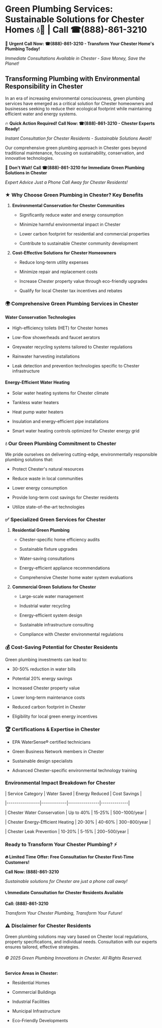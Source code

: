 # Green Plumbing Services: Sustainable Solutions for Chester Homes 💧🌿 | Call ☎(888)-861-3210

🚨 **Urgent Call Now: ☎(888)-861-3210 - Transform Your Chester Home's Plumbing Today!**
*Immediate Consultations Available in Chester - Save Money, Save the Planet!*

## Transforming Plumbing with Environmental Responsibility in Chester

In an era of increasing environmental consciousness, green plumbing services have emerged as a critical solution for Chester homeowners and businesses seeking to reduce their ecological footprint while maintaining efficient water and energy systems. 

🔥 **Quick Action Required! Call Now: ☎(888)-861-3210 - Chester Experts Ready!**
*Instant Consultation for Chester Residents - Sustainable Solutions Await!*

Our comprehensive green plumbing approach in Chester goes beyond traditional maintenance, focusing on sustainability, conservation, and innovative technologies.

🚨 **Don't Wait! Call ☎(888)-861-3210 for Immediate Green Plumbing Solutions in Chester**
*Expert Advice Just a Phone Call Away for Chester Residents!*

### ★ Why Choose Green Plumbing in Chester? Key Benefits

1. **Environmental Conservation for Chester Communities** 
   - Significantly reduce water and energy consumption
   - Minimize harmful environmental impact in Chester
   - Lower carbon footprint for residential and commercial properties
   - Contribute to sustainable Chester community development

2. **Cost-Effective Solutions for Chester Homeowners** 
   - Reduce long-term utility expenses
   - Minimize repair and replacement costs
   - Increase Chester property value through eco-friendly upgrades
   - Qualify for local Chester tax incentives and rebates

### 🌍 Comprehensive Green Plumbing Services in Chester

#### Water Conservation Technologies
- High-efficiency toilets (HET) for Chester homes
- Low-flow showerheads and faucet aerators
- Greywater recycling systems tailored to Chester regulations
- Rainwater harvesting installations
- Leak detection and prevention technologies specific to Chester infrastructure

#### Energy-Efficient Water Heating
- Solar water heating systems for Chester climate
- Tankless water heaters
- Heat pump water heaters
- Insulation and energy-efficient pipe installations
- Smart water heating controls optimized for Chester energy grid

### 💧 Our Green Plumbing Commitment to Chester

We pride ourselves on delivering cutting-edge, environmentally responsible plumbing solutions that:
- Protect Chester's natural resources
- Reduce waste in local communities
- Lower energy consumption
- Provide long-term cost savings for Chester residents
- Utilize state-of-the-art technologies

### ✅ Specialized Green Services for Chester

1. **Residential Green Plumbing**
   - Chester-specific home efficiency audits
   - Sustainable fixture upgrades
   - Water-saving consultations
   - Energy-efficient appliance recommendations
   - Comprehensive Chester home water system evaluations

2. **Commercial Green Solutions for Chester**
   - Large-scale water management
   - Industrial water recycling
   - Energy-efficient system design
   - Sustainable infrastructure consulting
   - Compliance with Chester environmental regulations

### 💰 Cost-Saving Potential for Chester Residents

Green plumbing investments can lead to:
- 30-50% reduction in water bills
- Potential 20% energy savings
- Increased Chester property value
- Lower long-term maintenance costs
- Reduced carbon footprint in Chester
- Eligibility for local green energy incentives

### 🏆 Certifications & Expertise in Chester

- EPA WaterSense® certified technicians
- Green Business Network members in Chester
- Sustainable design specialists
- Advanced Chester-specific environmental technology training

### Environmental Impact Breakdown for Chester

| Service Category | Water Saved | Energy Reduced | Cost Savings |
|-----------------|-------------|----------------|--------------|
| Chester Water Conservation | Up to 40% | 15-25% | $500-$1000/year |
| Chester Energy-Efficient Heating | 20-30% | 40-60% | $300-$800/year |
| Chester Leak Prevention | 10-20% | 5-15% | $200-$500/year |

### Ready to Transform Your Chester Plumbing? ⚡

**🔥 Limited Time Offer: Free Consultation for Chester First-Time Customers!**

**Call Now: (888)-861-3210**
*Sustainable solutions for Chester are just a phone call away!*

#### 📞 Immediate Consultation for Chester Residents Available

**Call: (888)-861-3210**
*Transform Your Chester Plumbing, Transform Your Future!*

### ⚠️ Disclaimer for Chester Residents

Green plumbing solutions may vary based on Chester local regulations, property specifications, and individual needs. Consultation with our experts ensures tailored, effective strategies.

###### © 2025 Green Plumbing Innovations in Chester. All Rights Reserved.

**Service Areas in Chester:** 
- Residential Homes
- Commercial Buildings
- Industrial Facilities
- Municipal Infrastructure
- Eco-Friendly Developments